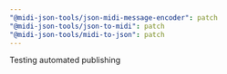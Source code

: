 ```yaml
---
"@midi-json-tools/json-midi-message-encoder": patch
"@midi-json-tools/json-to-midi": patch
"@midi-json-tools/midi-to-json": patch
---
```


Testing automated publishing
